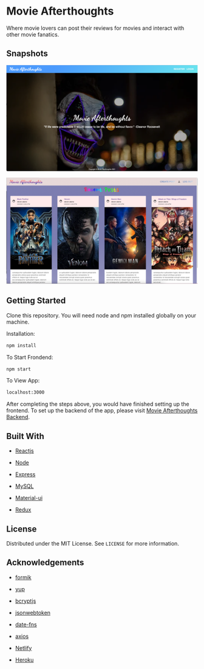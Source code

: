 # Movie Afterthoughts

Where movie lovers can post their reviews for movies and interact with other movie fanatics.

## Snapshots

![Landing Page](src/readmeImg/Landing1.png)

![Landing Page](src/readmeImg/Landing2.png)

## Getting Started

Clone this repository. You will need node and npm installed globally on your machine.

Installation:

```bash
npm install
```

To Start Frondend:

```bash
npm start
```

To View App:

```bash
localhost:3000
```

After completing the steps above, you would have finished setting up the frontend. To set up the backend of the app, please visit [Movie Afterthoughts Backend](https://github.com/danny1233211/moviesAfterthoughtsBackEnd).

## Built With

* [Reactjs](https://reactjs.org/ "Reactjs")

* [Node](https://nodejs.org/ "Node")

* [Express](https://expressjs.com/ "Express")

* [MySQL](https://www.mysql.com/ "MySQL")
  
* [Material-ui](https://material-ui.com/ "Material-ui")

* [Redux](https://redux.js.org/ "Redux")

## License

Distributed under the MIT License. See ```LICENSE``` for more information.

## Acknowledgements

* [formik](https://formik.org/ "formik")

* [yup](https://www.npmjs.com/package/yup "yup")
  
* [bcryptjs](https://www.npmjs.com/package/bcryptjs "bcryptjs")

* [jsonwebtoken](https://www.npmjs.com/package/jsonwebtoken "jsonwebtoken")
  
* [date-fns](https://www.npmjs.com/package/date-fns "date-fns")

* [axios](https://www.npmjs.com/package/axios "axios")

* [Netlify](https://www.netlify.com/ "Netlify")

* [Heroku](https://www.heroku.com/ "Heroku")
